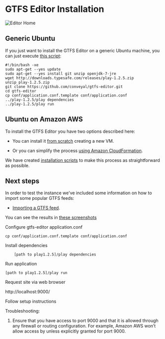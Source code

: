 # GTFS Editor Installation

![Editor Home](screenshots/GTFS_Editor___Home.png)

## Generic Ubuntu

If you just want to install the GTFS Editor on a generic Ubuntu machine, you can just execute [this script](cloudfront/install.sh):

```
#!/bin/bash -xe
sudo apt-get --yes update
sudo apt-get --yes install git unzip openjdk-7-jre
wget http://downloads.typesafe.com/releases/play-1.2.5.zip
unzip play-1.2.5.zip
git clone https://github.com/conveyal/gtfs-editor.git
cd gtfs-editor
cp conf/application.conf.template conf/application.conf
../play-1.2.5/play dependencies
../play-1.2.5/play run
```

## Ubuntu on Amazon AWS

To install the GTFS Editor you have two options described here:

* You can install it [from scratch](docs/Install.md) creating a new VM.

* Or you can simplify the process [using Amazon CloudFormation](docs/Install_CloudFormation.md).

We have created [installation scripts](cloudformation/) to make this process as straightforward as possible.

## Next steps

In order to test the instance we've included some information on how to import some popular GTFS feeds:

* [Importing a GTFS feed](docs/Import.md).

You can see the results in [these screenshots](docs/Screenshots.md)

Configure gtfs-editor application.conf

	cp conf/application.conf.template conf/application.conf

Install dependencies

        [path to play1.2.5]/play dependencies


Run application

	[path to play1.2.5]/play run


Request site via web browser

http://localhost:9000/


Follow setup instructions

Troubleshooting:

1) Ensure that you have access to port 9000 and that it is allowed through any firewall or routing configuration. For example, Amazon AWS won’t allow access by unless explicitly granted for port 9000.
